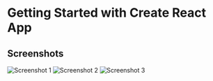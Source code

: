 # Getting Started with Create React App

## Screenshots

![Screenshot 1](https://raw.githubusercontent.com/prakashpoojary/soil_analysis/main/images/login.png)
![Screenshot 2](https://raw.githubusercontent.com/prakashpoojary/soil_analysis/main/images/customerslist.png)
![Screenshot 3](https://raw.githubusercontent.com/prakashpoojary/soil_analysis/main/images/addcustomer.png)
 
